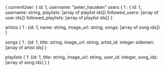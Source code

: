 {
currentUser: {
    id: 1,
    username: "peter_hausken"
users {
  1 : { id: 1,
  username: string,
  playlists: [array of playlist ids]}
  followed_users: [array of user ids]}
  followed_playlists: [array of playlist ids]}
  }

artists {
  1 : {id: 1,
  name: string,
  image_url: string,
  songs: [array of song ids]}
  }

songs {
  1 : {id: 1,
  title: string,
  image_url: string,
  artist_id: integer
  sidemen: [array of artist ids]
  }

playlists {
  1: {id: 1,
  title: string,
  image_url: string,
  user_id: integer,
  song_ids: [array of song ids]
  }
}
